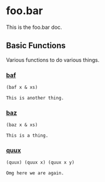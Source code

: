 # foo.bar

This is the foo.bar doc.

## Basic Functions

Various functions to do various things.

### [baf](../boot/pod/src/foo/bar.clj#L15)

```clojure
(baf x & xs)
```

```
This is another thing.
```

### [baz](../boot/pod/src/foo/bar.clj#L10)

```clojure
(baz x & xs)
```

```
This is a thing.
```

### [quux](../boot/pod/src/foo/bar.clj#L20)

```clojure
(quux) (quux x) (quux x y)
```

```
Omg here we are again.
```

